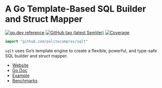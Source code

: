 # A Go Template-Based SQL Builder and Struct Mapper

[![go.dev reference](https://img.shields.io/badge/go.dev-reference-007d9c?logo=go&logoColor=white)](https://pkg.go.dev/github.com/politecompres/sqlt)
[![GitHub tag (latest SemVer)](https://img.shields.io/github/tag/go-sqlt/sqlt.svg?style=social)](https://github.com/politecompres/sqlt/tags)
[![Coverage](https://img.shields.io/badge/Coverage-72.9%25-brightgreen)](https://github.com/politecompres/sqlt/actions)

```go
import "github.com/politecompres/sqlt"
```

`sqlt` uses Go’s template engine to create a flexible, powerful, and type-safe SQL builder and struct mapper.  

- [Website](https://go-sqlt.github.io)
- [Go Doc](https://pkg.go.dev/github.com/politecompres/sqlt)
- [Example](https://github.com/wroge/vertical-slice-architecture)
- [Benchmarks](https://github.com/wroge/bench-flix)

